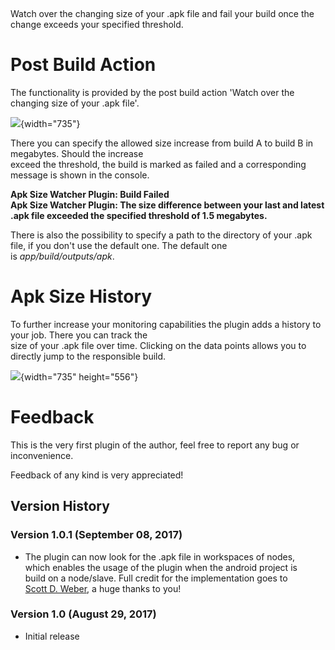  

Watch over the changing size of your .apk file and fail your build once
the change exceeds your specified threshold.

# Post Build Action

The functionality is provided by the post build action 'Watch over the
changing size of your .apk file'.

![](docs/images/wiki_post_build_action.jpg){width="735"}  
  
There you can specify the allowed size increase from build A to build B
in megabytes. Should the increase  
exceed the threshold, the build is marked as failed and a corresponding
message is shown in the console.

**Apk Size Watcher Plugin: Build Failed**  
**Apk Size Watcher Plugin: The size difference between your last and
latest .apk file exceeded the specified threshold of 1.5 megabytes.**

There is also the possibility to specify a path to the directory of your
.apk file, if you don't use the default one. The default one
is *app/build/outputs/apk*.

# Apk Size History

To further increase your monitoring capabilities the plugin adds a
history to your job. There you can track the  
size of your .apk file over time. Clicking on the data points allows you
to directly jump to the responsible build.  
  
![](docs/images/wiki_size_history.jpg){width="735"
height="556"}

# Feedback

This is the very first plugin of the author, feel free to report any bug
or inconvenience.  
  
Feedback of any kind is very appreciated!

## Version History

### Version 1.0.1 (September 08, 2017)

-   The plugin can now look for the .apk file in workspaces of nodes,  
    which enables the usage of the plugin when the android project is   
    build on a node/slave. Full credit for the implementation goes to  
    [Scott D. Weber](https://github.com/scottdweber), a huge thanks to
    you!

### Version 1.0 (August 29, 2017)

-   Initial release
